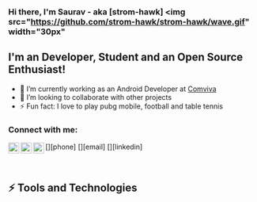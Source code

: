 ### Hi there, I'm Saurav - aka [strom-hawk] <img src="https://github.com/strom-hawk/strom-hawk/wave.gif" width="30px"
## I'm an Developer, Student and an Open Source Enthusiast!
- 🔭 I’m currently working as an Android Developer at [Comviva](https://www.comviva.com/)
- 👯 I’m looking to collaborate with other projects
- ⚡ Fun fact: I love to play pubg mobile, football and table tennis


### Connect with me:
[<img align="left" alt="strom-hawk | Phone" width="22px" src="https://cdn.jsdelivr.net/npm/simple-icons@v3/icons/linkedin.svg" />][phone]
[<img align="left" alt="strom-hawk | Email" width="22px" src="https://cdn.jsdelivr.net/npm/simple-icons@v3/icons/linkedin.svg" />][email]
[<img align="left" alt="strom-hawk | LinkedIn" width="22px" src="https://cdn.jsdelivr.net/npm/simple-icons@v3/icons/linkedin.svg" />][linkedin]

<br />

## ⚡ Tools and Technologies
